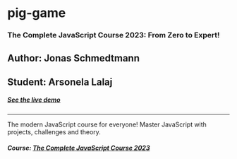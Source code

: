 # pig-game
### The Complete JavaScript Course 2023: From Zero to Expert!
## Author: Jonas Schmedtmann
## Student: Arsonela Lalaj
##### [See the live demo ](https://arso-k.github.io/pig-game/)
---
The modern JavaScript course for everyone! Master JavaScript with projects, challenges and theory.
##### Course: [The Complete JavaScript Course 2023 ](https:/www.udemy.com/course/the-complete-javascript-course/)
